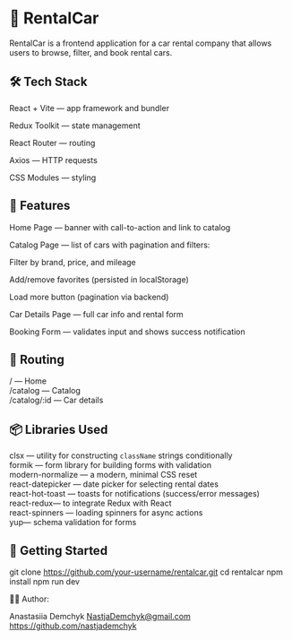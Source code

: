 # 🚗 RentalCar

RentalCar is a frontend application for a car rental company that allows users
to browse, filter, and book rental cars.

## 🛠 Tech Stack

React + Vite — app framework and bundler

Redux Toolkit — state management

React Router — routing

Axios — HTTP requests

CSS Modules — styling

## 🧩 Features

Home Page — banner with call-to-action and link to catalog

Catalog Page — list of cars with pagination and filters:

Filter by brand, price, and mileage

Add/remove favorites (persisted in localStorage)

Load more button (pagination via backend)

Car Details Page — full car info and rental form

Booking Form — validates input and shows success notification

## 🔀 Routing

/ — Home  
/catalog — Catalog  
 /catalog/:id — Car details

## 📦 Libraries Used

clsx — utility for constructing `className` strings conditionally  
formik — form library for building forms with validation  
modern-normalize — a modern, minimal CSS reset  
react-datepicker — date picker for selecting rental dates  
react-hot-toast — toasts for notifications (success/error messages)  
react-redux— to integrate Redux with React  
react-spinners — loading spinners for async actions  
yup— schema validation for forms

## 🚀 Getting Started

git clone https://github.com/your-username/rentalcar.git cd rentalcar npm
install npm run dev

👩‍💻 Author:

Anastasiia Demchyk NastjaDemchyk@gmail.com https://github.com/nastjademchyk

